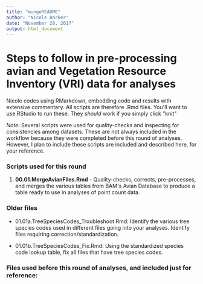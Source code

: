 ```yaml
---
title: "mungeREADME"
author: "Nicole Barker"
date: "November 28, 2017"
output: html_document
---
```


# Steps to follow in pre-processing avian and Vegetation Resource Inventory (VRI) data for analyses

Nicole codes using RMarkdown, embedding code and results with extensive commentary. All scripts are therefore .Rmd files. You'll want to use RStudio to run these. They *should* work if you simply click "knit"

*Note:* Several scripts were used for quality-checks and inspecting for consistencies among datasets. These are not always included in the workflow because they were completed before this round of analyses. However, I plan to include these scripts are included and described here, for your reference.

### Scripts used for this round

1. **00.01.MergeAvianFiles.Rmd** - Quality-checks, corrects, pre-processes, and merges the various tables from BAM's Avian Database to produce a table ready to use in analyses of point count data. 








### Older files 


* 01.01a.TreeSpeciesCodes_Troubleshoot.Rmd: Identify the various tree species codes used in different files going into your analyses. Identify files requiring correction/standardization.

* 01.01b.TreeSpeciesCodes_Fix.Rmd: Using the standardized species code lookup table, fix all files that have tree species codes. 

### Files used before this round of analyses, and included just for reference:









